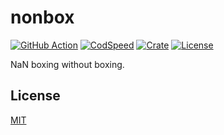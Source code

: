 # nonbox

[![GitHub Action](https://img.shields.io/github/actions/workflow/status/raviqqe/nonbox/test.yaml?branch=main&style=flat-square)](https://github.com/raviqqe/nonbox/actions)
[![CodSpeed](https://img.shields.io/endpoint?url=https://codspeed.io/badge.json&style=flat-square)](https://codspeed.io/raviqqe/nonbox)
[![Crate](https://img.shields.io/crates/v/nonbox.svg?style=flat-square)](https://crates.io/crates/nonbox)
[![License](https://img.shields.io/github/license/raviqqe/nonbox.svg?style=flat-square)](LICENSE)

NaN boxing without boxing.

## License

[MIT](LICENSE)
